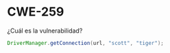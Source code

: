 # CWE-259

¿Cuál es la vulnerabilidad?

```java
DriverManager.getConnection(url, "scott", "tiger");
```
